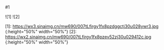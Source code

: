 #1

![1] ![2]

[1]: https://wx3.sinaimg.cn/mw690/007tLfirgy1fx8pzdggctj30u028ywr3.jpg {:height="50%" width="50%"}
[2]: https://wx2.sinaimg.cn/mw690/007tLfirgy1fx8pzev52zj30u029412c.jpg {:height="50%" width="50%"}
